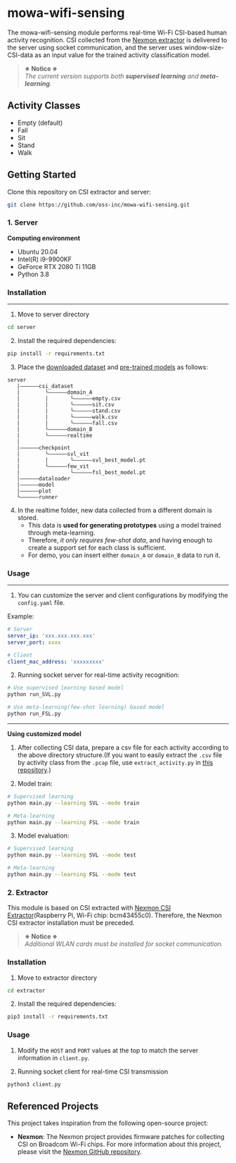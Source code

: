 # mowa-wifi-sensing

The mowa-wifi-sensing module performs real-time Wi-Fi CSI-based human activity recognition. CSI collected from the [Nexmon extractor](https://github.com/seemoo-lab/nexmon_csi) is delivered to the server using socket communication, and the server uses window-size-CSI-data as an input value for the trained activity classification model.

 >**※ Notice ※**  
>*The current version supports both **supervised learning** and **meta-learning**.*

## Activity Classes
- Empty (default)
- Fall
- Sit
- Stand
- Walk

## Getting Started
Clone this repository on CSI extractor and server:
```bash
git clone https://github.com/oss-inc/mowa-wifi-sensing.git
```

### 1. Server
**Computing environment**
- Ubuntu 20.04
- Intel(R) i9-9900KF
- GeForce RTX 2080 Ti 11GB
- Python 3.8

### Installation
---
1. Move to server directory
```bash
cd server
```

2. Install the required dependencies:
```bash
pip install -r requirements.txt
```

3. Place the [downloaded dataset](https://drive.google.com/drive/u/0/folders/1dXykY81SBoQ46fosNJpN_Nr77TPog7AL) and [pre-trained models](https://drive.google.com/drive/u/0/folders/1INjUy_ZHfMEcDxMFnzcsFSUSBBRrfym2) as follows:
```
server
   |——————csi_dataset
   |        └——————domain_A
   |        |       └——————empty.csv
   |        |       └——————sit.csv
   |        |       └——————stand.csv
   |        |       └——————walk.csv
   |        |       └——————fall.csv
   |        └——————domain_B
   |        └——————realtime
   |
   |——————checkpoint
   |        └——————svl_vit
   |        |       └——————svl_best_model.pt
   |        └——————few_vit
   |                └——————fsl_best_model.pt
   |——————dataloader
   |——————model
   |——————plot
   └——————runner
```
4. In the realtime folder, new data collected from a different domain is stored.   
   - This data is **used for generating prototypes** using a model trained through meta-learning.  
   - Therefore, *it only requires few-shot data*, and having enough to create a support set for each class is sufficient.
   - For demo, you can insert either ```domain_A``` or ```domain_B``` data to run it.

### Usage
---
1. You can customize the server and client configurations by modifying the `config.yaml` file.

Example:
```yaml
# Server
server_ip: 'xxx.xxx.xxx.xxx'
server_port: xxxx

# Client
client_mac_address: 'xxxxxxxxx'
```

2. Running socket server for real-time activity recognition:
```bash
# Use supervised learning based model
python run_SVL.py
```
```bash
# Use meta-learning(few-shot learning) based model
python run_FSL.py
```
---
**Using customized model**
1. After collecting CSI data, prepare a csv file for each activity according to the above directory structure.(If you want to easily extract the `.csv` file by activity class from the `.pcap` file, use `extract_activity.py` in [this repository](https://github.com/cheeseBG/pcap-to-csv.git).)

2. Model train:
```bash
# Supervised learning
python main.py --learning SVL --mode train
```
```bash
# Meta-learning
python main.py --learning FSL --mode train
```
3. Model evaluation:
```bash
# Supervised learning
python main.py --learning SVL --mode test
```
```bash
# Meta-learning
python main.py --learning FSL --mode test
```

### 2. Extractor
This module is based on CSI extracted with [Nexmon CSI Extractor](https://github.com/seemoo-lab/nexmon_csi)(Raspberry Pi, Wi-Fi chip: bcm43455c0). Therefore, the Nexmon CSI extractor installation must be preceded.

 >**※ Notice ※**  
>*Additional WLAN cards must be installed for socket communication.*

### Installation
1. Move to extractor directory
```bash
cd extractor
```

2. Install the required dependencies:
```bash
pip3 install -r requirements.txt
```

### Usage
1. Modify the `HOST` and `PORT` values at the top to match the server information in `client.py`.

2. Running socket client for real-time CSI transmission
```bash
python3 client.py
```

## Referenced Projects

This project takes inspiration from the following open-source project:
- **Nexmon**: The Nexmon project provides firmware patches for collecting CSI on Broadcom Wi-Fi chips. For more information about this project, please visit the [Nexmon GitHub repository](https://github.com/seemoo-lab/nexmon_csi).